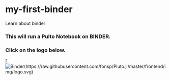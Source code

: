 # my-first-binder
Learn about binder
### This will run a Pulto Notebook on BINDER.
### Click on the logo below. 
[![Binder(https://raw.githubusercontent.com/fonsp/Pluto.jl/master/frontend/img/logo.svg)](https://mybinder.org/v2/gh/fonsp/pluto-on-binder/master?urlpath=pluto)
